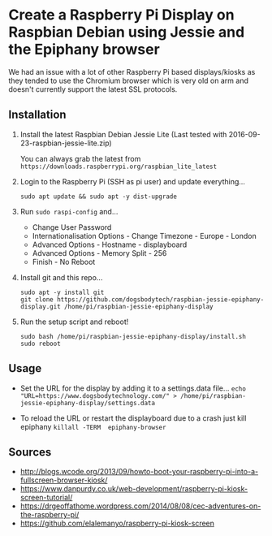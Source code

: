 # Create a Raspberry Pi Display on Raspbian Debian using Jessie and the Epiphany browser

We had an issue with a lot of other Raspberry Pi based displays/kiosks as they tended to use the Chromium browser which is very old on arm and doesn't currently support the latest SSL protocols.  

## Installation ##

1. Install the latest Raspbian Debian Jessie Lite (Last tested with 2016-09-23-raspbian-jessie-lite.zip)

   You can always grab the latest from  `https://downloads.raspberrypi.org/raspbian_lite_latest`

2. Login to the Raspberry Pi (SSH as pi user) and update everything...

   `sudo apt update && sudo apt -y dist-upgrade`

3. Run `sudo raspi-config` and...
   - Change User Password
   - Internationalisation Options - Change Timezone - Europe - London
   - Advanced Options - Hostname - displayboard
   - Advanced Options - Memory Split - 256
   - Finish - No Reboot

4. Install git and this repo...
   ```
   sudo apt -y install git
   git clone https://github.com/dogsbodytech/raspbian-jessie-epiphany-display.git /home/pi/raspbian-jessie-epiphany-display
   ```
5. Run the setup script and reboot!

   ```
   sudo bash /home/pi/raspbian-jessie-epiphany-display/install.sh
   sudo reboot
   ```

## Usage ##
- Set the URL for the display by adding it to a settings.data file...
   `echo "URL=https://www.dogsbodytechnology.com/" > /home/pi/raspbian-jessie-epiphany-display/settings.data`

- To reload the URL or restart the displayboard due to a crash just kill epiphany
   `killall -TERM  epiphany-browser`

## Sources ##
- http://blogs.wcode.org/2013/09/howto-boot-your-raspberry-pi-into-a-fullscreen-browser-kiosk/
- https://www.danpurdy.co.uk/web-development/raspberry-pi-kiosk-screen-tutorial/
- https://drgeoffathome.wordpress.com/2014/08/08/cec-adventures-on-the-raspberry-pi/
- https://github.com/elalemanyo/raspberry-pi-kiosk-screen
